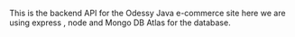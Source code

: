 This is the backend API for the Odessy Java e-commerce site here we are using express , node and Mongo DB Atlas for the database.

